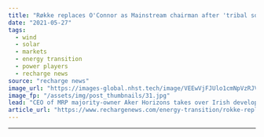 ```yaml
---
title: "Røkke replaces O'Connor as Mainstream chairman after 'tribal society' comment on panel"
date: "2021-05-27"
tags: 
  - wind
  - solar
  - markets
  - energy transition
  - power players
  - recharge news
source: "recharge news"
image_url: "https://images-global.nhst.tech/image/VEEwVjFJUlo1cmNpVzRJV1NjdlFsNnRwZG9VdVVOK3p0RzREcGROWlBPQT0=/nhst/binary/0a2dd2dc7660eb90a8f4466f1477f353"
image_fp: "/assets/img/post_thumbnails/31.jpg"
lead: "CEO of MRP majority-owner Aker Horizons takes over Irish developer board after industry pioneer makes ill-judged comments about speed of African energy transition"
article_url: "https://www.rechargenews.com/energy-transition/rokke-replaces-oconnor-as-mainstream-chairman-after-tribal-society-comment-on-panel/2-1-1017118"
---
```


---
